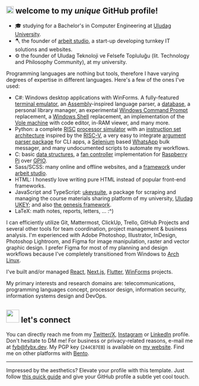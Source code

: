 ## <img src="https://raw.githubusercontent.com/fybx/fybx/main/welcome.gif" width="20px" height="20px"/> welcome to my *unique* GitHub profile!

- 🎓 studying for a Bachelor's in Computer Engineering at [Uludag University][uni].
- 🪓 the founder of [arbeit studio][as], a start-up developing turnkey IT solutions and websites.
- ⚙️ the founder of Uludag Teknoloji ve Felsefe Topluluğu (lit. Technology and Philosophy Community), at my university.

Programming languages are nothing but tools, therefore I have varying degrees of expertise in different languages. Here's a few of the ones I've used:

- C#: Windows desktop applications with WinForms. A fully-featured [terminal emulator](https://en.wikipedia.org/wiki/Terminal_emulator), an [Assembly](https://en.wikipedia.org/wiki/Assembly_language)-inspired language parser, a [database](https://en.wikipedia.org/wiki/Database), a personal library manager, an experimental [Windows Command Prompt](https://en.wikipedia.org/wiki/Cmd.exe) replacement, a [Windows Shell](https://en.wikipedia.org/wiki/Windows_shell) replacement, an implementation of the [Vole machine](http://wyrd.hood.edu/~wcrum/it510/documents/VoleMachineLanguage.pdf) with code editor, in-RAM viewer, and many more.
- Python: a complete [RISC](https://en.wikipedia.org/wiki/Reduced_instruction_set_computer) [processor simulator](https://github.com/fybx/risc-mini) with an [instruction set architecture](https://en.wikipedia.org/wiki/Instruction_set_architecture) inspired by the [RISC-V](https://github.com/riscv/riscv-isa-manual/releases/tag/Ratified-IMAFDQC), a very easy to integrate [argument parser package](https://github.com/fybx/crispy) for CLI apps, a [Selenium](https://www.selenium.dev/) based [WhatsApp](https://www.whatsapp.com/) bulk messager, and many undocumented scripts to automate my workflows.
- C: basic [data structures](https://en.wikipedia.org/wiki/Data_structure), a [fan controller](https://github.com/fybx/rpi-fan-control) implementation for [Raspberry Pi](https://www.raspberrypi.org/) over [GPIO](https://en.wikipedia.org/wiki/General-purpose_input/output).
- Sass/SCSS: many online and offline websites, and a [framework](https://github.com/arbeitstudio/genesis) under [arbeit studio][as].
- HTML: I honestly love writing pure HTML instead of popular front-end frameworks.
- JavaScript and TypeScript: [ukeysuite](https://github.com/fybx/ukeysuite), a package for scraping and managing the course materials sharing platform of my university, [Uludag UKEY](https://ukey.uludag.edu.tr/); and also [the genesis framework](https://github.com/arbeitstudio/genesis).
- LaTeX: math notes, reports, letters, ... :^)

I can efficiently utilize Git, Mattermost, ClickUp, Trello, GitHub Projects and several other tools for team coordination, project management & business analysis. I'm experienced with Adobe Photoshop, Illustrator, InDesign, Photoshop Lightroom, and Figma for image manipulation, raster and vector graphic design. I prefer Figma for most of my planning and design workflows because I've completely transitioned from Windows to [Arch Linux](https://archlinux.org).

I've built and/or managed [React](https://react.dev/), [Next.js](https://nextjs.org/), [Flutter](https://flutter.dev/), [WinForms](https://en.wikipedia.org/wiki/Windows_Forms) projects.

My primary interests and research domains are: telecommunications, programming languages concept, processor design, information security, information systems design and DevOps.

## <img src="https://raw.githubusercontent.com/fybx/fybx/main/compass.webp" width="35px" height="35px"> let's connect

You can directly reach me from my [Twitter/X][llx], [Instagram][llinstagram] or [LinkedIn][lllinkedin] profile. Don't hesitate to DM me! For business or privacy-related reasons, e-mail me at [fyb@fybx.dev][llmail]. My PGP key (`244CB7EB`) is available on [my website][llwebsite]. Find me on other platforms with [Bento](https://bento.me/balaban).

---

Impressed by the aesthetics? Elevate your profile with this template. Just follow [this quick guide](tutorial.md) and give your GitHub profile a subtle yet cool touch.

[uni]: http://uludag.edu.tr "Website of my university"
[as]: https://arbeit.studio

[llmail]: mailto:fyb@fybx.dev "Send me an email!"
[llwebsite]: https://fybx.dev "My personal website"
[llbento]: https://bento.me/balaban
[llx]: https://x.com/fybalaban "My Twitter/X profile"
[lllinkedin]: https://linkedin.com/in/fybx "My LinkedIn profile"
[llinstagram]: https://instagram.com/ferityigitbalaban "My Instagram profile"
